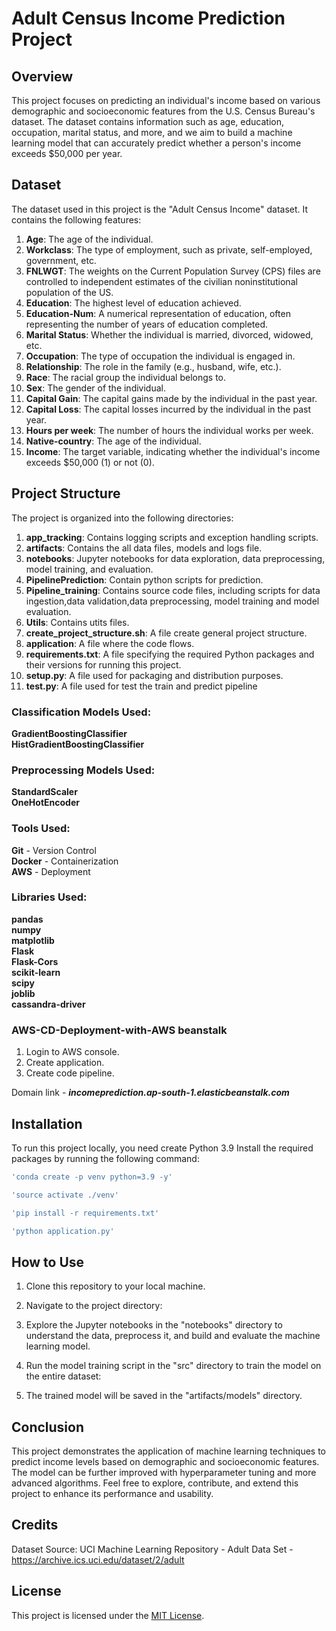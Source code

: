 # Adult Census Income Prediction Project

## Overview

This project focuses on predicting an individual's income based on various demographic and socioeconomic features from the U.S. Census Bureau's dataset. The dataset contains information such as age, education, occupation, marital status, and more, and we aim to build a machine learning model that can accurately predict whether a person's income exceeds $50,000 per year.

## Dataset

The dataset used in this project is the "Adult Census Income" dataset. It contains the following features:

1. **Age**: The age of the individual. <br>
2. **Workclass**: The type of employment, such as private, self-employed, government, etc. <br>
3. **FNLWGT**: The weights on the Current Population Survey (CPS) files are controlled to independent estimates of the civilian noninstitutional population of the US. <br>
4. **Education**: The highest level of education achieved. <br>
5. **Education-Num**: A numerical representation of education, often representing the number of years of education completed. <br>
6. **Marital Status**: Whether the individual is married, divorced, widowed, etc. <br>
7. **Occupation**: The type of occupation the individual is engaged in. <br>
8. **Relationship**: The role in the family (e.g., husband, wife, etc.). <br>
9. **Race**: The racial group the individual belongs to. <br>
10. **Sex**: The gender of the individual. <br>
11. **Capital Gain**: The capital gains made by the individual in the past year. <br>
12. **Capital Loss**: The capital losses incurred by the individual in the past year. <br>
13. **Hours per week**: The number of hours the individual works per week. <br>
14. **Native-country**: The age of the individual. <br>
14. **Income**: The target variable, indicating whether the individual's income exceeds $50,000 (1) or not (0). <br>

## Project Structure

The project is organized into the following directories:
1. **app_tracking**: Contains logging scripts and exception handling scripts. <br>
1. **artifacts**: Contains the all data files, models and logs file. <br>
2. **notebooks**: Jupyter notebooks for data exploration, data preprocessing, model training, and evaluation. <br>
3. **PipelinePrediction**: Contain python scripts for prediction. <br>
4. **Pipeline_training**: Contains source code files, including scripts for data ingestion,data validation,data preprocessing, model training and model evaluation. <br>
5. **Utils**: Contains utits files. <br>
6. **create_project_structure.sh**: A file create general project structure.<br>
7. **application**: A file where the code flows. <br>
8. **requirements.txt**: A file specifying the required Python packages and their versions for running this project. <br>
9. **setup.py**: A file used for packaging and distribution purposes. <br>
10. **test.py**: A file used for test the train and predict pipeline <br>

### Classification Models Used:

 **GradientBoostingClassifier** <br>
 **HistGradientBoostingClassifier** <br>

### Preprocessing Models Used:
  **StandardScaler** <br>
  **OneHotEncoder** <br>

### Tools Used:
  **Git** - Version Control <br>
  **Docker** - Containerization <br>
  **AWS** - Deployment <br>

### Libraries Used:
  **pandas**  <br>
  **numpy** <br>
  **matplotlib**  <br>
  **Flask** <br>
  **Flask-Cors**  <br>
  **scikit-learn**  <br>
  **scipy** <br>
  **joblib**  <br>
  **cassandra-driver**  <br>


### AWS-CD-Deployment-with-AWS beanstalk
1. Login to AWS console.
2. Create application.
3. Create code pipeline.

Domain link - ***incomeprediction.ap-south-1.elasticbeanstalk.com*** 


## Installation

To run this project locally, you need create Python 3.9 Install the required packages by running the following command:

```bash
'conda create -p venv python=3.9 -y'
```

```bash
'source activate ./venv'
```

```bash
'pip install -r requirements.txt'
```

```bash
'python application.py'
```

## How to Use

1. Clone this repository to your local machine.

2. Navigate to the project directory:


3. Explore the Jupyter notebooks in the "notebooks" directory to understand the data, preprocess it, and build and evaluate the machine learning model.

4. Run the model training script in the "src" directory to train the model on the entire dataset:


5. The trained model will be saved in the "artifacts/models" directory.

## Conclusion

This project demonstrates the application of machine learning techniques to predict income levels based on demographic and socioeconomic features. The model can be further improved with hyperparameter tuning and more advanced algorithms. Feel free to explore, contribute, and extend this project to enhance its performance and usability.

## Credits
Dataset Source: UCI Machine Learning Repository - Adult Data Set - https://archive.ics.uci.edu/dataset/2/adult

## License
This project is licensed under the [MIT License](LICENSE).
